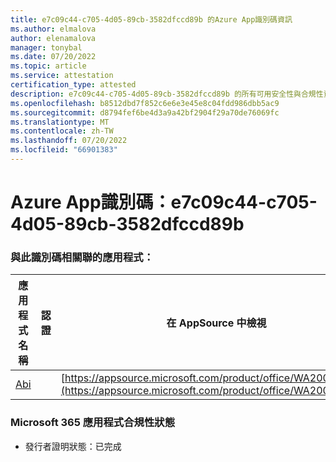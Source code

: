 ```yaml
---
title: e7c09c44-c705-4d05-89cb-3582dfccd89b 的Azure App識別碼資訊
ms.author: elmalova
author: elenamalova
manager: tonybal
ms.date: 07/20/2022
ms.topic: article
ms.service: attestation
certification_type: attested
description: e7c09c44-c705-4d05-89cb-3582dfccd89b 的所有可用安全性與合規性資訊。
ms.openlocfilehash: b8512dbd7f852c6e6e3e45e8c04fdd986dbb5ac9
ms.sourcegitcommit: d8794fef6be4d3a9a42bf2904f29a70de76069fc
ms.translationtype: MT
ms.contentlocale: zh-TW
ms.lasthandoff: 07/20/2022
ms.locfileid: "66901383"
---
```

# <a name="azure-app-id-e7c09c44-c705-4d05-89cb-3582dfccd89b"></a>Azure App識別碼：e7c09c44-c705-4d05-89cb-3582dfccd89b


### <a name="apps-associated-with-this-id"></a>與此識別碼相關聯的應用程式：
| **應用程式名稱** | **認證** | **在 AppSource 中檢視** |
|--------------|---------------|-----------------------|
| [Abi](../forward/WA200003862.md) |  | [https://appsource.microsoft.com/product/office/WA200003862](https://appsource.microsoft.com/product/office/WA200003862) |

### <a name="microsoft-365-app-compliance-status"></a>Microsoft 365 應用程式合規性狀態
- 發行者證明狀態：已完成
